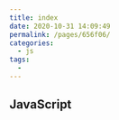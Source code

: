 ```yaml
---
title: index
date: 2020-10-31 14:09:49
permalink: /pages/656f06/
categories:
  - js
tags:
  - 
---
```

## JavaScript